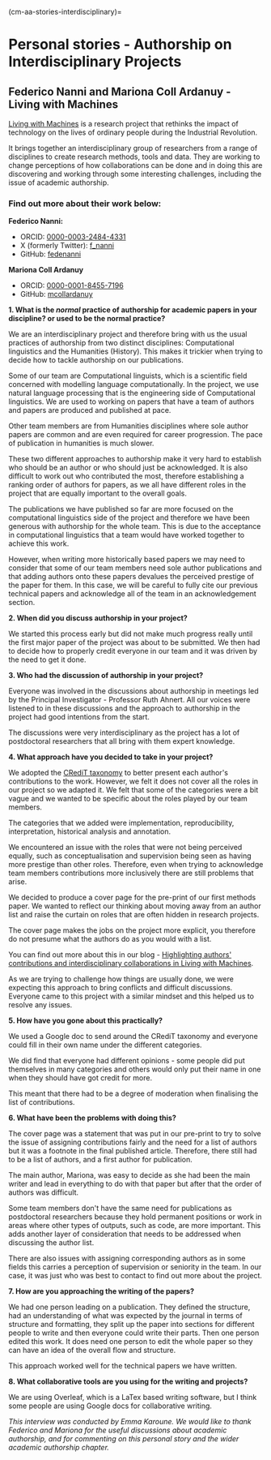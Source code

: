 (cm-aa-stories-interdisciplinary)=
# Personal stories - Authorship on Interdisciplinary Projects

## Federico Nanni and Mariona Coll Ardanuy - Living with Machines

[Living with Machines](https://livingwithmachines.ac.uk/) is a research project that rethinks the impact of technology on the lives of ordinary people during the Industrial Revolution.

It brings together an interdisciplinary group of researchers from a range of disciplines to create research methods, tools and data. They are working to change perceptions of how collaborations can be done and in doing this are discovering and working through some interesting challenges, including the issue of academic authorship.

### Find out more about their work below:

**Federico Nanni:**
* ORCID: [0000-0003-2484-4331](https://orcid.org/0000-0003-2484-4331)
* X (formerly Twitter): [f_nanni](https://twitter.com/f_nanni)
* GitHub: [fedenanni](https://github.com/fedenanni)

**Mariona Coll Ardanuy**
* ORCID: [0000-0001-8455-7196](http://orcid.org/0000-0001-8455-7196)
* GitHub: [mcollardanuy](https://github.com/mcollardanuy)

**1. What is the *normal* practice of authorship for academic papers in your discipline? or used to be the normal practice?**

We are an interdisciplinary project and therefore bring with us the usual practices of authorship from two distinct disciplines: Computational linguistics and the Humanities (History). This makes it trickier when trying to decide how to tackle authorship on our publications.

Some of our team are Computational linguists, which is a scientific field concerned with modelling language computationally. In the project, we use natural language processing that is the engineering side of Computational linguistics. We are used to working on papers that have a team of authors and papers are produced and published at pace.

Other team members are from Humanities disciplines where sole author papers are common and are even required for career progression. The pace of publication in humanities is much slower.

These two different approaches to authorship make it very hard to establish who should be an author or who should just be acknowledged. It is also difficult to work out who contributed the most, therefore establishing a ranking order of authors for papers, as we all have different roles in the project that are equally important to the overall goals.

The publications we have published so far are more focused on the computational linguistics side of the project and therefore we have been generous with authorship for the whole team. This is due to the acceptance in computational linguistics that a team would have worked together to achieve this work.

However, when writing more historically based papers we may need to consider that some of our team members need sole author publications and that adding authors onto these papers devalues the perceived prestige of the paper for them. In this case, we will be careful to fully cite our previous technical papers and acknowledge all of the team in an acknowledgement section.


**2. When did you discuss authorship in your project?**

We started this process early but did not make much progress really until the first major paper of the project was about to be submitted. We then had to decide how to properly credit everyone in our team and it was driven by the need to get it done.

**3. Who had the discussion of authorship in your project?**

Everyone was involved in the discussions about authorship in meetings led by the Principal Investigator - Professor Ruth Ahnert. All our voices were listened to in these discussions and the approach to authorship in the project had good intentions from the start.

The discussions were very interdisciplinary as the project has a lot of postdoctoral researchers that all bring with them expert knowledge.

**4. What approach have you decided to take in your project?**

We adopted the [CRediT taxonomy](https://casrai.org/credit/) to better present each author's contributions to the work. However, we felt it does not cover all the roles in our project so we adapted it. We felt that some of the categories were a bit vague and we wanted to be specific about the roles played by our team members.

The categories that we added were implementation, reproducibility, interpretation, historical analysis and annotation.

We encountered an issue with the roles that were not being perceived equally, such as conceptualisation and supervision being seen as having more prestige than other roles. Therefore, even when trying to acknowledge team members contributions more inclusively there are still problems that arise.

We decided to produce a cover page for the pre-print of our first methods paper. We wanted to reflect our thinking about moving away from an author list and raise the curtain on roles that are often hidden in research projects.

The cover page makes the jobs on the project more explicit, you therefore do not presume what the authors do as you would with a list.

You can find out more about this in our blog - [Highlighting authors' contributions and interdisciplinary collaborations in Living with Machines](https://livingwithmachines.ac.uk/highlighting-authors-contributions-and-interdisciplinary-collaborations-in-living-with-machines/).

As we are trying to challenge how things are usually done, we were expecting this approach to bring conflicts and difficult discussions. Everyone came to this project with a similar mindset and this helped us to resolve any issues.

**5. How have you gone about this practically?**

We used a Google doc to send around the CRediT taxonomy and everyone could fill in their own name under the different categories.

We did find that everyone had different opinions - some people did put themselves in many categories and others would only put their name in one when they should have got credit for more.

This meant that there had to be a degree of moderation when finalising the list of contributions.

**6. What have been the problems with doing this?**

The cover page was a statement that was put in our pre-print to try to solve the issue of assigning contributions fairly and the need for a list of authors but it was a footnote in the final published article. Therefore, there still had to be a list of authors, and a first author for publication.

The main author, Mariona, was easy to decide as she had been the main writer and lead in everything to do with that paper but after that the order of authors was difficult.

Some team members don't have the same need for publications as postdoctoral researchers because they hold permanent positions or work in areas where other types of outputs, such as code, are more important. This adds another layer of consideration that needs to be addressed when discussing the author list.

There are also issues with assigning corresponding authors as in some fields this carries a perception of supervision or seniority in the team. In our case, it was just who was best to contact to find out more about the project.

**7. How are you approaching the writing of the papers?**

We had one person leading on a publication. They defined the structure, had an understanding of what was expected by the journal in terms of structure and formatting, they split up the paper into sections for different people to write and then everyone could write their parts. Then one person edited this work. It does need one person to edit the whole paper so they can have an idea of the overall flow and structure.

This approach worked well for the technical papers we have written.

**8. What collaborative tools are you using for the writing and projects?**

We are using Overleaf, which is a LaTex based writing software, but I think some people are using Google docs for collaborative writing.

*This interview was conducted by Emma Karoune. We would like to thank Federico and Mariona for the useful discussions about academic authorship, and for commenting on this personal story and the wider academic authorship chapter.*
